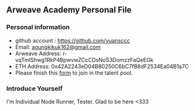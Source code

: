 ## Arweave Academy Personal File

### Personal information

- github account : https://github.com/yuansccc 
- Email: agungkikuk162@gmail.com
- Arweave Address: r-vqTmIShwg1RkP4BpwvwZCcCDsNoS3DomzzFaQeEGk
- ETH Address: 0x42A2243eD04B80250C6bC7fB8dF2534Ea04B1a7C
- Please finish this [form](https://docs.google.com/forms/d/e/1FAIpQLSfWA5fIIcBgmRppm3jNz5vmf9Mai_QMVil-2pO4r7YKn_Zhtw/viewform?usp=sf_link) to join in the talent pool.

### Introduce Yourself
I'm Individual Node Runner, Tester. Glad to be here <333
